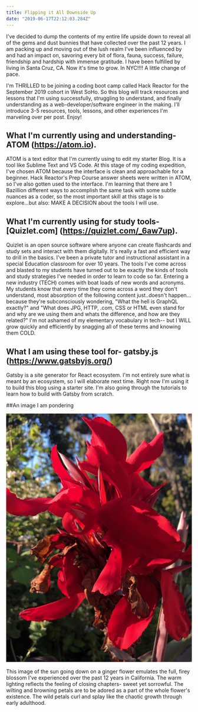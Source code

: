 ```yaml
---
title: Flipping it All Downside Up
date: "2019-06-17T22:12:03.284Z"
---
```


I've decided to dump the contents of my entire life upside down to reveal all of the gems and dust bunnies that have collected over the past 12 years. I am packing up and moving out of the lush realm I've been influenced by and had an impact on, savoring every bit of flora, fauna, success, failure, friendship and hardship with immense gratitude. I have been fulfilled by living in Santa Cruz, CA. Now it's time to grow. In NYC!!!! A little change of pace.

I'm THRILLED to be joining a coding boot camp called Hack Reactor for the September 2019 cohort in West SoHo. So this blog will track resources and lessons that I'm using successfully, struggling to understand, and finally understanding as a web-developer/software engineer in the making. I'll introduce 3-5 resources, tools, lessons, and other experiences I'm marveling over per post. Enjoy!

## What I'm currently using and understanding- ATOM (https://atom.io).

ATOM is a text editor that I'm currently using to edit my starter Blog. It is a tool like Sublime Text and VS Code. At this stage of my coding expedition, I've chosen ATOM because the interface is clean and approachable for a beginner.  Hack Reactor's Prep Course answer sheets were written in ATOM, so I've also gotten used to the interface. I'm learning that there are 1 Bazillion different ways to accomplish the same task with some subtle nuances as a coder, so the most important skill at this stage is to explore...but also: MAKE A DECISION about the tools I will use.

## What I'm currently using for study tools- [Quizlet.com] (https://quizlet.com/_6aw7up).

Quizlet is an open source software where anyone can create flashcards and study sets and interact with them digitally. It's really a fast and efficient way to drill in the basics. I've been a private tutor and instructional assistant in a special Education classroom for over 10 years. The tools I've come across and blasted to my students have turned out to be exactly the kinds of tools and study strategies I've needed in order to learn to code so far. Entering a new industry (TECH) comes with boat loads of new words and acronyms. My students know that every time they come across a word they don't understand, most absorption of the following content just..doesn't happen... because they're subconsciously wondering, "What the hell is GraphQL exactly?" and "What does JPG, HTTP, .com, CSS or HTML even stand for and why are we using them and whats the difference, and how are they related?" I'm not ashamed of my elementary vocabulary in tech-- but I WILL grow quickly and efficiently by snagging all of these terms and knowing them COLD.

## What I am using these tool for- gatsby.js (https://www.gatsbyjs.org/)

Gatsby is a site generator for React ecosystem. I'm not entirely sure what is meant by an ecosystem, so I will elaborate next time. Right now I'm using it to build this blog using a starter site. I'm also going through the tutorials to learn how to build with Gatsby from scratch.

##An image I am pondering

![ginger](./ginger.jpeg)

This image of the sun going down on a ginger flower emulates the full, firey blossom I've experienced over the past 12 years in California. The warm lighting reflects the feeling of closing chapters- sweet yet sorrowful. The wilting and browning petals are to be adored as a part of the whole flower's existence. The wild petals curl and splay like the chaotic growth through early adulthood.
